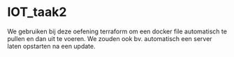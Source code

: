# IOT_taak2

We gebruiken bij deze oefening terraform om een docker file automatisch te pullen en dan uit te voeren.
We zouden ook bv. automatisch een server laten opstarten na een update.
